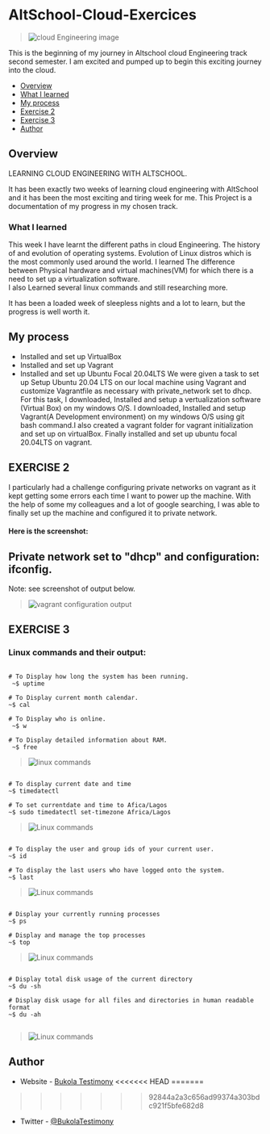 # AltSchool-Cloud-Exercices
> <img src="./cloud3.JPG" alt="cloud Engineering image">

This is the beginning of my journey in Altschool cloud Engineering track second semester. I am excited and pumped up to begin this exciting journey into the cloud. 

- [Overview](#overview)
- [What I learned](#what-i-learned)
- [My process](#my-process)
- [Exercise 2](#exercise-2)
- [Exercise 3](#exercise-3)
- [Author](#author)



## Overview
LEARNING CLOUD ENGINEERING WITH ALTSCHOOL.

It has been exactly two weeks of learning cloud engineering with AltSchool and it has been the most exciting and tiring week for me.
This Project is a documentation of my progress in my chosen track.


### What I learned

This week I have learnt the different paths in cloud Engineering.
The history of and evolution of operating systems.
Evolution of Linux distros which is the most commonly used around the world.
I learned The difference between Physical hardware and virtual machines(VM) for which there is a need to set up a virtualization software.  
I also Learned several linux commands and still researching more.

It has been a loaded week of sleepless nights and a lot to learn, but the progress is well worth it. 


## My process
- Installed and set up VirtualBox
- Installed and set up Vagrant
- Installed and set up Ubuntu Focal 20.04LTS
We were given a task to set up Setup Ubuntu 20.04 LTS on our local machine using Vagrant and customize Vagrantfile as necessary with private_network set to dhcp. For this task, 
I downloaded, Installed and setup a vertualization software (Virtual Box) on my windows O/S.
I downloaded, Installed and setup Vagrant(A Development environment) on my windows O/S using git bash command.I also created a vagrant folder for vagrant initialization and set up on virtualBox. Finally installed and set up ubuntu focal 20.04LTS on vagrant. 


## EXERCISE 2
I particularly had a challenge configuring private networks on vagrant as it kept getting some errors each time I want to power up the machine. With the help of some my colleagues and a lot of google searching, I was able to finally set up the machine and configured it to private network. 

#### Here is the screenshot:

## Private network set to "dhcp" and configuration: ifconfig. 
Note: see screenshot of output below.
<br/>
> <img src="./Vagrant/Vagrant-ifconfig.JPG" alt="vagrant configuration output">



## EXERCISE 3
### Linux commands and their output:

```console

# To Display how long the system has been running.
 ~$ uptime  

# To Display current month calendar.
~$ cal

# To Display who is online.
 ~$ w 
 
# To Display detailed information about RAM.
 ~$ free

```

> <img src="./Linux/uptime-calendar-w.JPG" alt="linux commands">


```console

# To display current date and time
~$ timedatectl  

# To set currentdate and time to Afica/Lagos
~$ sudo timedatectl set-timezone Africa/Lagos 

```

> <img src="./Linux/Date-time.JPG" alt="Linux commands">



```console

# To display the user and group ids of your current user.
~$ id 

# To display the last users who have logged onto the system.
~$ last    
```

> <img src="./Linux/id-last-who.JPG" alt="Linux commands">




```console

# Display your currently running processes
~$ ps

# Display and manage the top processes
~$ top  
```

> <img src="./Linux/ps-top.JPG" alt="Linux commands">


```console

# Display total disk usage of the current directory
~$ du -sh

# Display disk usage for all files and directories in human readable format
~$ du -ah
 
```

> <img src="./Linux/du-ah-sh.JPG" alt="Linux commands">



## Author

- Website - [Bukola Testimony](https://bukola-testimony.github.io/My-Portfolio-website/)
<<<<<<< HEAD
=======

>>>>>>> 92844a2a3c656ad99374a303bdc921f5bfe682d8
- Twitter - [@BukolaTestimony](https://twitter.com/BukolaTestimony)
